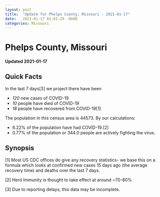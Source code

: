 ```yaml
---
layout: post
title:  "Update for Phelps County, Missouri - 2021-01-17"
date:   2021-01-17 01:01:29 -0600
categories: Missouri
---
```


# Phelps County, Missouri
#### Updated 2021-01-17

## Quick Facts

In the last 7 days[3] we project there have been
- *120* new cases of COVID-19
- *10* people have died of COVID-19
- *18* people have recovered from COVID-19[1]

The population in this census area is 44573. By our calculations:
- 6.22% of the population have had COVID-19.[2]
- 0.77% of the population or 344.0 people are actively fighting the virus.

## Synopsis




[1] Most US CDC offices do give any recovery statistics- we base this on a formula which looks at confirmed new cases
15 days ago (the average recovery time) and deaths over the last 7 days.

[2] Herd Immunity is thought to take effect at around ~70-80%

[3] Due to reporting delays, this data may be incomplete.
 
    